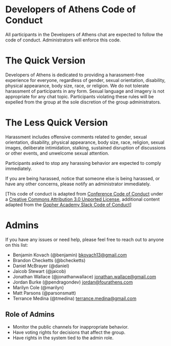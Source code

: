 # Developers of Athens Code of Conduct

All participants in the Developers of Athens chat are expected to follow the code of conduct. Administrators will enforce this code.

# The Quick Version

Developers of Athens is dedicated to providing a harassment-free experience for everyone, regardless of gender, sexual orientation, disability, physical appearance, body size, race, or religion. We do not tolerate harassment of participants in any form. Sexual language and imagery is not appropriate for any chat topic. Participants violating these rules will be expelled from the group at the sole discretion of the group administrators.

# The Less Quick Version

Harassment includes offensive comments related to gender, sexual orientation, disability, physical appearance, body size, race, religion, sexual images, deliberate intimidation, stalking, sustained disruption of discussions or other events, and unwelcome sexual attention.

Participants asked to stop any harassing behavior are expected to comply immediately.

If you are being harassed, notice that someone else is being harassed, or have any other concerns, please notify an administrator immediately.

[This code of conduct is adapted from [Conference Code of Conduct](http://confcodeofconduct.com) under a [Creative Commons Attribution 3.0 Unported License](http://creativecommons.org/licenses/by/3.0/deed.en_US), additional content adapted from the [Gopher Academy Slack Code of Conduct](https://docs.google.com/document/d/1YO_xIZPhD1OsquKdCuAq-fFECs8b37wfhVRfnx3DjzM/edit)]

# Admins

If you have any issues or need help, please feel free to reach out to anyone on this list:

* Benjamin Kovach (@benjamin) <bkovach13@gmail.com>
* Brandon Checketts (@bchecketts)
* Daniel McBrayer (@daniel)
* Jaicob Stewart (@jaicob)
* Jonathan Wallace (@jonathanwallace) <jonathan.wallace@gmail.com>
* Jordan Burke (@pendragondev) <jordan@fourathens.com>
* Marilyn Cole (@marilyn)
* Matt Parsons (@parsonsmatt)
* Terrance Medina (@tmedina) <terrance.medina@gmail.com>

## Role of Admins

* Monitor the public channels for inappropriate behavior.
* Have voting rights for decisions that affect the group.
* Have rights in the system tied to the admin role.
